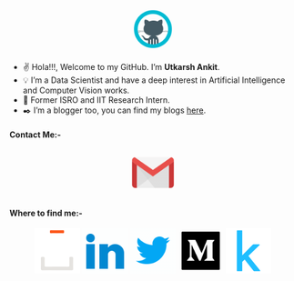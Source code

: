 <p align="center">
  <a href="https://github.com/utk-ink"><img src="./github.gif" height="80px" width="80px" alt="GitHub"></a>
</p>

- :v: Hola!!!, Welcome to my GitHub. I’m **Utkarsh Ankit**.
- :bulb: I’m a Data Scientist and have a deep interest in Artificial Intelligence and Computer Vision works.
- :rocket: Former ISRO and IIT Research Intern.
- :black_nib: I’m a blogger too, you can find my blogs [here](https://medium.com/@utkarsh_ankit).

<h4> Contact Me:- </h4>
<p align="center">
  <a href="mailto:utkarsh.ankit09@gmail.com"><img src="./gmail.gif" height="80px" width="80px" alt="Gmail" ></a>
</p> 

<h4> Where to find me:- </h4> 
<p align="center">
  <a href="https://stackoverflow.com/users/9935075/utkarsh-ankit"><img src="./stackoverflow.gif" height="80px" width="80px" alt="Stack Overflow"></a>
  <a href="https://www.linkedin.com/in/utkarsh-ankit-802171181/"><img src="./linkedin.gif" height="80px" width="80px" alt="LinkedIn"></a>
  <a href="https://twitter.com/UttsPutts"><img src="./twitter.gif" height="80px" width="80px" alt="Twitter"></a>
  <a href="https://medium.com/@utkarsh.ankit09"><img src="./medium.gif" height="80px" width="80px" alt="Medium"></a>
  <a href="https://www.kaggle.com/utkarshankit"><img src="./kaggle.png" height="80px" width="80px" alt="Kaggle"></a>
</p>

 <!---
utk-ink/utk-ink is a ✨ special ✨ repository because its `README.md` (this file) appears on your GitHub profile.
You can click the Preview link to take a look at your changes.
--->
